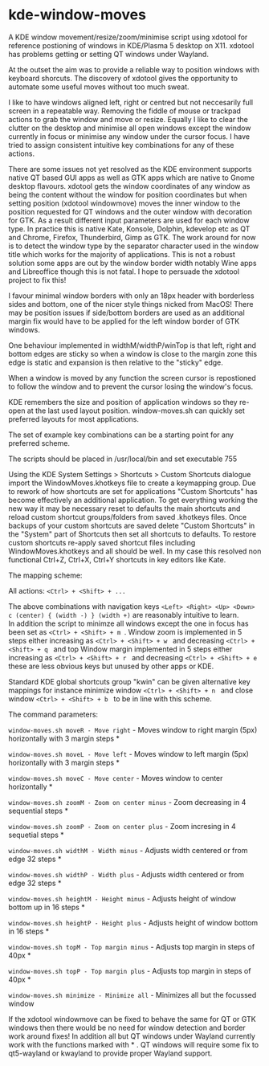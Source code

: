 # kde-window-moves
A KDE window movement/resize/zoom/minimise script using xdotool for reference postioning of windows in KDE/Plasma 5 desktop on X11. xdotool has problems getting or setting QT windows under Wayland.

At the outset the aim was to provide a reliable way to position windows with keyboard shorcuts. The discovery of xdotool gives the opportunity to automate some useful moves without too much sweat.

I like to have windows aligned left, right or centred but not neccesarily full screen in a repeatable way. Removing the fiddle of mouse or trackpad actions to grab the window and move or resize. Equally I like to clear the clutter on the desktop and minimise all open windows except the window currently in focus or minimise any window under the cursor focus. I have tried to assign consistent intuitive key combinations for any of these actions.

There are some issues not yet resolved as the KDE environment supports native QT based GUI apps as well as GTK apps which are native to Gnome desktop flavours. xdotool gets the window coordinates of any window as being the content without the window for position coordinates but when setting position (xdotool windowmove) moves the inner window to the position requested for QT windows and the outer window with decoration for GTK. As a result different input parameters are used for each window type. In practice this is native Kate, Konsole, Dolphin, kdevelop etc as QT and Chrome, Firefox, Thunderbird, Gimp as GTK. The work around for now is to detect the window type by the separator character used in the window title which works for the majority of applications. This is not a robust solution some apps are out by the window border width notably Wine apps and Libreoffice though this is not fatal. I hope to persuade the xdotool project to fix this!

I favour minimal window borders with only an 18px header with borderless sides and bottom, one of the nicer style things nicked from MacOS! There may be position issues if side/bottom borders are used as an additional margin fix would have to be applied for the left window border of GTK windows. 

One behaviour implemented in widthM/widthP/winTop is that left, right and bottom edges are sticky so when a window is close to the margin zone this edge is static and expansion is then relative to the "sticky" edge.

When a window is moved by any function the screen cursor is repostioned to follow the window and to prevent the cursor losing the window's focus.

KDE remembers the size and position of application windows so they re-open at the last used layout position. window-moves.sh can quickly set preferred layouts for most applications.   

The set of example key combinations can be a starting point for any preferred scheme.

The scripts should be placed in /usr/local/bin and set executable 755

Using the KDE System Settings > Shortcuts > Custom Shortcuts dialogue import the WindowMoves.khotkeys file to create a keymapping group. Due to rework of how shortcuts are set for applications "Custom Shortcuts" has become effectively an additional application. To get everything working the new way it may be necessary reset to defaults the main shortcuts and reload custom shortcut groups/folders from saved .khotkeys files. Once backups of your custom shortcuts are saved delete "Custom Shortcuts" in the "System" part of Shortcuts then set all shortcuts to defaults. To restore custom shortcuts re-apply saved shortcut files including WindowMoves.khotkeys and all should be well. In my case this resolved non functional Ctrl+Z, Ctrl+X, Ctrl+Y shortcuts in key editors like Kate.   

The mapping scheme:

All actions: `<Ctrl> + <Shift> + ...`
  
The above combinations with navigation keys `<Left> <Right> <Up> <Down> c (center) { (width -) } (width +)` are reasonably intuitive to learn.   
In addition the script to minimze all windows except the one in focus has been set as `<Ctrl> + <Shift> + m `. Window zoom is implemented in 5 steps either increasing as `<Ctrl> + <Shift> + w ` and decreasing `<Ctrl> + <Shift> + q ` and top Window margin implemented in 5 steps either increasing as `<Ctrl> + <Shift> + r ` and decreasing `<Ctrl> + <Shift> + e ` these are less obvious keys but unused by other apps or KDE. 

Standard KDE global shortcuts group "kwin" can be given alternative key mappings for instance minimize window `<Ctrl> + <Shift> + n ` and close window `<Ctrl> + <Shift> + b ` to be in line with this scheme.

The command parameters:

`window-moves.sh moveR - Move right` - Moves window to right margin (5px) horizontally with 3 margin steps *

`window-moves.sh moveL - Move left` - Moves window to left margin (5px) horizontally with 3 margin steps *

`window-moves.sh moveC - Move center` - Moves window to center horizontally *

`window-moves.sh zoomM - Zoom on center minus` - Zoom decreasing in 4 sequential steps *

`window-moves.sh zoomP - Zoom on center plus` - Zoom incresing in 4 sequetial steps *

`window-moves.sh widthM - Width minus` - Adjusts width centered or from edge 32 steps *

`window-moves.sh widthP - Width plus` - Adjusts width centered or from edge 32 steps *

`window-moves.sh heightM - Height minus` - Adjusts height of window bottom up in 16 steps *

`window-moves.sh heightP - Height plus` - Adjusts height of window bottom in 16 steps *

`window-moves.sh topM - Top margin minus` - Adjusts top margin in steps of 40px *

`window-moves.sh topP - Top margin plus` - Adjusts top margin in steps of 40px *

`window-moves.sh minimize - Minimize all` - Minimizes all but the focussed window

If the xdotool windowmove can be fixed to behave the same for QT or GTK windows then there would be no need for window detection and border work around fixes! In addition all but QT windows under Wayland currently work with the functions marked with * . QT windows will require some fix to qt5-wayland or kwayland to provide proper Wayland support.

